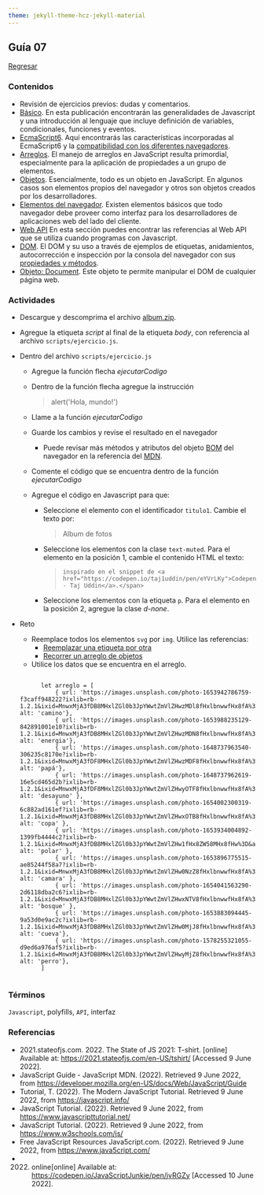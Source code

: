 ```yaml
---
theme: jekyll-theme-hcz-jekyll-material
---
```


## Guía 07

[Regresar](/DAWM/)

### Contenidos

* Revisión de ejercicios previos: dudas y comentarios.
* [Básico](https://developer.mozilla.org/es/docs/Learn/Getting_started_with_the_web/JavaScript_basics). En esta publicación encontrarán las generalidades de Javascript y una introducción al lenguaje que incluye definición de variables, condicionales, funciones y eventos.
* [EcmaScript6](http://es6-features.org/#). Aquí encontrarás las características incorporadas al EcmaScript6 y la [compatibilidad con los diferentes navegadores](http://kangax.github.io/compat-table/es6/). 
* [Arreglos](https://developer.mozilla.org/es/docs/Web/JavaScript/Referencia/Objetos_globales/Array). El manejo de arreglos en JavaScript resulta primordial, especialmente para la aplicación de propiedades a un grupo de elementos.
* [Objetos](https://developer.mozilla.org/es/docs/Web/JavaScript/Guide/Trabajando_con_objectos). Esencialmente, todo es un objeto en JavaScript. En algunos casos son elementos propios del navegador y otros son objetos creados por los desarrolladores.
* [Elementos del navegador](https://javascript.info/browser-environment). Existen elementos básicos que todo navegador debe proveer como interfaz para los desarrolladores de aplicaciones web del lado del cliente.
* [Web API](https://developer.mozilla.org/es/docs/Web/API) En esta sección puedes encontrar las referencias al Web API que se utiliza cuando programas con Javascript.
* [DOM](https://javascript.info/dom-nodes). El DOM y su uso a través de ejemplos de etiquetas, anidamientos, autocorrección e inspección por la consola del navegador con sus [propiedades y métodos](https://developer.mozilla.org/es/docs/Web/API/Document).
* [Objeto: Document](https://javascript.info/dom-navigation). Este objeto te permite manipular el DOM de cualquier página web.


### Actividades

* Descargue y descomprima el archivo [album.zip](../ejercicios/album.zip).
* Agregue la etiqueta _script_ al final de la etiqueta _body_, con referencia al archivo `scripts/ejercicio.js`.
* Dentro del archivo `scripts/ejercicio.js`
	+ Agregue la función flecha *ejecutarCodigo*
	+ Dentro de la función flecha agregue la instrucción
	  
	  >
	  > alert('Hola, mundo!')
	  >

	+ Llame a la función *ejecutarCodigo*
	+ Guarde los cambios y revise el resultado en el navegador
		- Puede revisar más métodos y atributos del objeto [BOM](https://www.arkaitzgarro.com/javascript/capitulo-14.html) del navegador en la referencia del [MDN](https://developer.mozilla.org/es/docs/Web/API/Window).

	+ Comente el código que se encuentra dentro de la función *ejecutarCodigo*
	+ Agregue el código en Javascript para que:
		- Seleccione el elemento con el identificador `titulo1`. Cambie el texto por:
		  
		  >
		  >	Album de fotos
		  >

		- Seleccione los elementos con la clase `text-muted`. Para el elemento en la posición 1, cambie el contenido HTML el texto: 

		  >
		  > ````<span> En este sitio encontrarás un album de fotos
		  > inspirado en el snippet de <a href="https://codepen.io/taj1uddin/pen/eYVrLKy">Codepen - Taj Uddin</a>.</span>
		  > ````
		  >

		- Seleccione los elementos con la etiqueta `p`. Para el elemento en la posición 2, agregue la clase *d-none*.

* Reto

	+ Reemplace todos los elementos `svg` por `img`. Utilice las referencias:
		- [Reemplazar una etiqueta por otra ](https://javascript.plainenglish.io/how-to-replace-a-dom-element-in-place-using-javascript-e6aba3f8177f)
		- [Recorrer un arreglo de objetos](https://www.microverse.org/blog/how-to-loop-through-the-array-of-json-objects-in-javascript)
	+ Utilice los datos que se encuentra en el arreglo. 

	<pre><code>
		let arreglo = [
			{ url: 'https://images.unsplash.com/photo-1653942786759-f3caff948222?ixlib=rb-1.2.1&ixid=MnwxMjA3fDB8MHxlZGl0b3JpYWwtZmVlZHwzMDl8fHxlbnwwfHx8fA%3D%3D&auto=format&fit=crop&w=500&q=60', alt: 'camino'},
			{ url: 'https://images.unsplash.com/photo-1653988235129-842891001e10?ixlib=rb-1.2.1&ixid=MnwxMjA3fDB8MHxlZGl0b3JpYWwtZmVlZHwzMDN8fHxlbnwwfHx8fA%3D%3D&auto=format&fit=crop&w=500&q=60', alt: 'energia'},
			{ url: 'https://images.unsplash.com/photo-1648737963540-306235c8170e?ixlib=rb-1.2.1&ixid=MnwxMjA3fDF8MHxlZGl0b3JpYWwtZmVlZHwzMDF8fHxlbnwwfHx8fA%3D%3D&auto=format&fit=crop&w=500&q=60', alt: 'papá'},
			{ url: 'https://images.unsplash.com/photo-1648737962619-16e5cd465d2b?ixlib=rb-1.2.1&ixid=MnwxMjA3fDF8MHxlZGl0b3JpYWwtZmVlZHwyOTF8fHxlbnwwfHx8fA%3D%3D&auto=format&fit=crop&w=500&q=60', alt: 'desayuno' },
			{ url: 'https://images.unsplash.com/photo-1654002300319-6c882ad161ef?ixlib=rb-1.2.1&ixid=MnwxMjA3fDB8MHxlZGl0b3JpYWwtZmVlZHwxOTB8fHxlbnwwfHx8fA%3D%3D&auto=format&fit=crop&w=500&q=60', alt: 'copa' },
			{ url: 'https://images.unsplash.com/photo-1653934004892-1399fb4444c2?ixlib=rb-1.2.1&ixid=MnwxMjA3fDB8MHxlZGl0b3JpYWwtZmVlZHw1fHx8ZW58MHx8fHw%3D&auto=format&fit=crop&w=500&q=60', alt: 'polar' },
			{ url: 'https://images.unsplash.com/photo-1653896775515-ae85244f58a7?ixlib=rb-1.2.1&ixid=MnwxMjA3fDB8MHxlZGl0b3JpYWwtZmVlZHw0NzZ8fHxlbnwwfHx8fA%3D%3D&auto=format&fit=crop&w=500&q=60', alt: 'camara' },
			{ url: 'https://images.unsplash.com/photo-1654041563290-2d6118dba2c6?ixlib=rb-1.2.1&ixid=MnwxMjA3fDB8MHxlZGl0b3JpYWwtZmVlZHwxNTV8fHxlbnwwfHx8fA%3D%3D&auto=format&fit=crop&w=500&q=60', alt: 'bosque' },
			{ url: 'https://images.unsplash.com/photo-1653883094445-9a53d0e9ac2c?ixlib=rb-1.2.1&ixid=MnwxMjA3fDB8MHxlZGl0b3JpYWwtZmVlZHw0MjJ8fHxlbnwwfHx8fA%3D%3D&auto=format&fit=crop&w=500&q=60', alt: 'cueva'},
			{ url: 'https://images.unsplash.com/photo-1578255321055-d9ed6a976af5?ixlib=rb-1.2.1&ixid=MnwxMjA3fDB8MHxlZGl0b3JpYWwtZmVlZHwyMjZ8fHxlbnwwfHx8fA%3D%3D&auto=format&fit=crop&w=500&q=60', alt: 'perro'},
		]
	</code></pre>
	
	


### Términos

`Javascript`, polyfills, `API`, interfaz

### Referencias

* 2021.stateofjs.com. 2022. The State of JS 2021: T-shirt. [online] Available at: <https://2021.stateofjs.com/en-US/tshirt/> [Accessed 9 June 2022].
* JavaScript Guide - JavaScript MDN. (2022). Retrieved 9 June 2022, from https://developer.mozilla.org/en-US/docs/Web/JavaScript/Guide
* Tutorial, T. (2022). The Modern JavaScript Tutorial. Retrieved 9 June 2022, from https://javascript.info/	
* JavaScript Tutorial. (2022). Retrieved 9 June 2022, from https://www.javascripttutorial.net/
* JavaScript Tutorial. (2022). Retrieved 9 June 2022, from https://www.w3schools.com/js/
* Free JavaScript Resources Java5cript.com. (2022). Retrieved 9 June 2022, from https://www.java5cript.com/
* 2022. online[online] Available at: <https://codepen.io/JavaScriptJunkie/pen/jvRGZy> [Accessed 10 June 2022].
